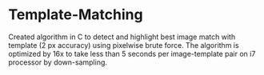 # Template-Matching
Created algorithm in C to detect and highlight best image match with template (2 px accuracy) using pixelwise brute force.  The algorithm is optimized by 16x to take less than 5 seconds per image-template pair on i7 processor by down-sampling.
